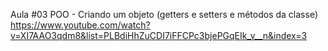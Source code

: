 Aula #03 POO - Criando um objeto (getters e setters e métodos da classe) 
https://www.youtube.com/watch?v=XI7AAO3qdm8&list=PLBdiHhZuCDI7iFFCPc3bjePGqEIk_v__n&index=3
